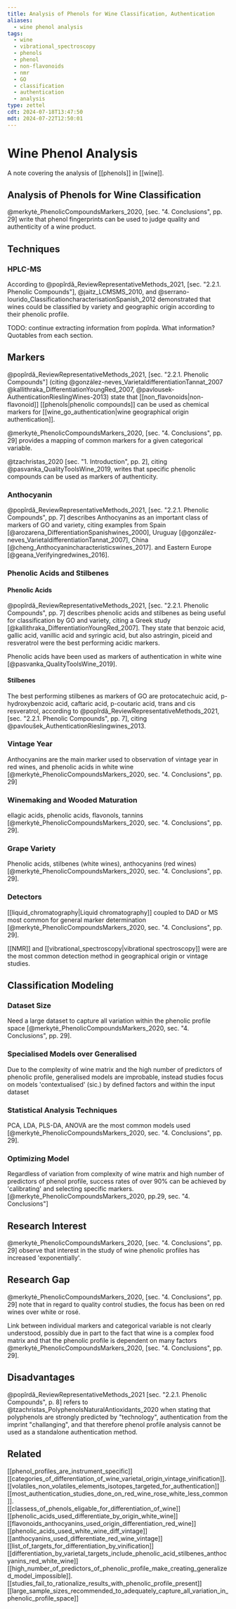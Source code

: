```yaml
---
title: Analysis of Phenols for Wine Classification, Authentication
aliases:
  - wine phenol analysis
tags:
  - wine
  - vibrational_spectroscopy
  - phenols
  - phenol
  - non-flavonoids
  - nmr
  - GO
  - classification
  - authentication
  - analysis
type: zettel
cdt: 2024-07-18T13:47:50
mdt: 2024-07-22T12:50:01
---
```


# Wine Phenol Analysis

A note covering the analysis of [[phenols]] in [[wine]].

## Analysis of Phenols for Wine Classification

@merkytė_PhenolicCompoundsMarkers_2020, [sec. "4. Conclusions", pp. 29] write that phenol fingerprints can be used to judge quality and authenticity of a wine product.

## Techniques

### HPLC-MS

According to @popîrdă_ReviewRepresentativeMethods_2021, [sec. "2.2.1. Phenolic Compounds"], @jaitz_LCMSMS_2010, and @serrano-lourido_ClassificationcharacterisationSpanish_2012 demonstrated that wines could be classified by variety and geographic origin according to their phenolic profile.

TODO: continue extracting information from popîrda. What information? Quotables from each section.

## Markers

@popîrdă_ReviewRepresentativeMethods_2021, [sec. "2.2.1. Phenolic Compounds"] (citing @gonzález-neves_VarietaldifferentiationTannat_2007 @kallithraka_DifferentiationYoungRed_2007, @pavlousek-AuthenticationRieslingWines-2013) state that [[non_flavonoids|non-flavonoid]] [[phenols|phenolic compounds]] can be used as chemical markers for [[wine_go_authentication|wine geographical origin authentication]].

@merkytė_PhenolicCompoundsMarkers_2020, [sec. "4. Conclusions", pp. 29] provides a mapping of common markers for a given categorical variable.

@tzachristas_2020 [sec. "1. Introduction", pp. 2], citing @pasvanka_QualityToolsWine_2019, writes that specific phenolic compounds can be used as markers of authenticity.

### Anthocyanin

@popîrdă_ReviewRepresentativeMethods_2021, [sec. "2.2.1. Phenolic Compounds", pp. 7] describes Anthocyanins as an important class of markers of GO and variety, citing examples from Spain [@arozarena_DifferentiationSpanishwines_2000], Uruguay [@gonzález-neves_VarietaldifferentiationTannat_2007], China [@cheng_Anthocyanincharacteristicswines_2017]. and Eastern Europe [@geana_Verifyingredwines_2016].

### Phenolic Acids and Stilbenes

#### Phenolic Acids

@popîrdă_ReviewRepresentativeMethods_2021, [sec. "2.2.1. Phenolic Compounds", pp. 7] describes phenolic acids and stilbenes as being useful for classification by GO and variety, citing a Greek study [@kallithraka_DifferentiationYoungRed_2007]. They state that benzoic acid, gallic acid, vanillic acid and syringic acid, but also astringin, piceid and resveratrol were the best performing acidic markers.

Phenolic acids have been used as markers of authentication in white wine [@pasvanka_QualityToolsWine_2019].

#### Stilbenes

The best performing stilbenes as markers of GO are protocatechuic acid, p-hydroxybenzoic acid, caftaric acid, p-coutaric acid, trans and cis resveratrol, according to @popîrdă_ReviewRepresentativeMethods_2021, [sec. "2.2.1. Phenolic Compounds", pp. 7], citing @pavloušek_AuthenticationRieslingwines_2013.

### Vintage Year

Anthocyanins are the main marker used to observation of vintage year in red wines, and phenolic acids in white wine [@merkytė_PhenolicCompoundsMarkers_2020, sec. "4. Conclusions", pp. 29]

### Winemaking and Wooded Maturation

ellagic acids, phenolic acids, flavonols, tannins [@merkytė_PhenolicCompoundsMarkers_2020, sec. "4. Conclusions", pp. 29].

### Grape Variety

Phenolic acids, stilbenes (white wines), anthocyanins (red wines) [@merkytė_PhenolicCompoundsMarkers_2020, sec. "4. Conclusions", pp. 29].

### Detectors

[[liquid_chromatography|Liquid chromatography]] coupled to DAD or MS most common for general marker determination [@merkytė_PhenolicCompoundsMarkers_2020, sec. "4. Conclusions", pp. 29].

[[NMR]] and [[vibrational_spectroscopy|vibrational spectroscopy]] were are the most common detection method in geographical origin or vintage studies.

## Classification Modeling

### Dataset Size

Need a large dataset to capture all variation within the phenolic profile space [@merkytė_PhenolicCompoundsMarkers_2020, sec. "4. Conclusions", pp. 29].

### Specialised Models over Generalised

Due to the complexity of wine matrix and the high number of predictors of phenolic profile, generalised models are improbable, instead studies focus on models 'contextualised' (sic.) by defined factors and within the input dataset

### Statistical Analysis Techniques

PCA, LDA, PLS-DA, ANOVA are the most common models used [@merkytė_PhenolicCompoundsMarkers_2020, sec. "4. Conclusions", pp. 29].

### Optimizing Model

Regardless of variation from complexity of wine matrix and high number of predictors of phenol profile, success rates of over 90% can be achieved by 'calibrating' and selecting specific markers. [@merkytė_PhenolicCompoundsMarkers_2020, pp.29, sec. "4. Conclusions"]

## Research Interest

@merkytė_PhenolicCompoundsMarkers_2020, [sec. "4. Conclusions", pp. 29] observe that interest in the study of wine phenolic profiles has increased 'exponentially'.

## Research Gap

@merkytė_PhenolicCompoundsMarkers_2020, [sec. "4. Conclusions", pp. 29] note that in regard to quality control studies, the focus has been on red wines over white or rosé.

Link between individual markers and categorical variable is not clearly understood, possibly due in part to the fact that wine is a complex food matrix and that the phenolic profile is dependent on many factors @merkytė_PhenolicCompoundsMarkers_2020, [sec. "4. Conclusions", pp. 29].

## Disadvantages

@popîrdă_ReviewRepresentativeMethods_2021 [sec. "2.2.1. Phenolic Compounds", p. 8] refers to @tzachristas_PolyphenolsNaturalAntioxidants_2020 when stating that polyphenols are strongly predicted by "technology", authentication from the imprint "challanging", and that therefore phenol profile analysis cannot be used as a standalone authentication method.

## Related

[[phenol_profiles_are_instrument_specific]]  
[[categories_of_differentiation_of_wine_varietal_origin_vintage_vinification]].  
[[volatiles_non_volatiles_elements_isotopes_targeted_for_authentication]]  
[[most_authentication_studies_done_on_red_wine_rose_white_less_common]].  
[[classess_of_phenols_eligable_for_differentiation_of_wine]]  
[[phenolic_acids_used_differentiate_by_origin_white_wine]]  
[[flavonoids_anthocyanins_used_origin_differentiation_red_wine]]  
[[phenolic_acids_used_white_wine_diff_vintage]]  
[[anthocyanins_used_differentiate_red_wine_vintage]]  
[[list_of_targets_for_differentiation_by_vinification]]  
[[differentiation_by_varietal_targets_include_phenolic_acid_stilbenes_anthocyanins_red_white_wine]]  
[[high_number_of_predictors_of_phenolic_profile_make_creating_generalized_model_impossible]].  
[[studies_fail_to_rationalize_results_with_phenolic_profile_present]]  
[[large_sample_sizes_recommended_to_adequately_capture_all_variation_in_phenolic_profile_space]]
